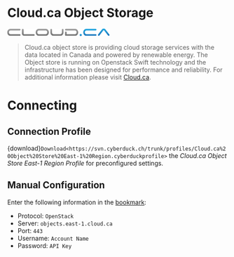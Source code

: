 Cloud.ca Object Storage
====

![Cloud.ca Logo](_images/Cloud.ca_logo.png)

> Cloud.ca object store is providing cloud storage services with the data located in Canada and powered by renewable energy. The Object store is running on Openstack Swift technology and the infrastructure has been designed for performance and reliability. For additional information please visit [Cloud.ca](http://www.cloud.ca/).

# Connecting

## Connection Profile

{download}`Download<https://svn.cyberduck.ch/trunk/profiles/Cloud.ca%20Object%20Store%20East-1%20Region.cyberduckprofile>` the *Cloud.ca Object Store East-1 Region Profile* for preconfigured settings.

## Manual Configuration

Enter the following information in the [bookmark](../../cyberduck/bookmarks.md):

- Protocol: `OpenStack`
- Server: `objects.east-1.cloud.ca`
- Port: `443`
- Username: `Account Name`
- Password: `API Key`
